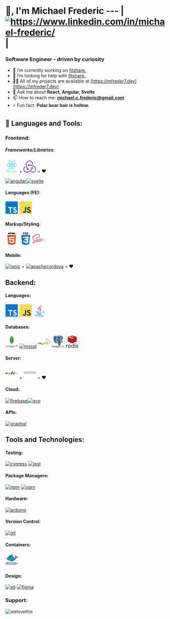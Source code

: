 # 👋, I'm Michael Frederic ---  |<a href="https://www.linkedin.com/in/michael-frederic/" target="blank"><img align="center" src="https://raw.githubusercontent.com/rahuldkjain/github-profile-readme-generator/master/src/images/icons/Social/linked-in-alt.svg" alt="https://www.linkedin.com/in/michael-frederic/" height="30" width="40" /></a>|

### Software Engineer - driven by curiosity

- 🔭 I’m currently working on [fitshare.](https://fitshare.me/home)
- 🤝 I’m looking for help with [fitshare.](https://fitshare.me/home)
- 👨‍💻 All of my projects are available at [https://mfreder7.dev](https://mfreder7.dev)
- 💬 Ask me about **React, Angular, Svelte**
- 📫 How to reach me: **michael.c.frederic@gmail.com**
- ⚡ Fun fact: **Polar bear hair is hollow.**

## 🧰 Languages and Tools: 
### Frontend:

##### Frameworks/Libraries:
[<img src="https://raw.githubusercontent.com/devicons/devicon/master/icons/react/react-original-wordmark.svg" alt="react" width="40" height="40"/>](https://reactjs.org/)  + [<img src="https://raw.githubusercontent.com/devicons/devicon/master/icons/redux/redux-original.svg" alt="redux" width="40" height="40"/>](https://redux.js.org)  =   :heart:
 
[<img src="https://angular.io/assets/images/logos/angular/angular.svg" alt="angular" width="40" height="40"/>](https://angular.io)[<img src="https://upload.wikimedia.org/wikipedia/commons/1/1b/Svelte_Logo.svg" alt="svelte" width="40" height="40"/>](https://svelte.dev)

#### Languages (FE):
[<img src="https://raw.githubusercontent.com/devicons/devicon/master/icons/typescript/typescript-original.svg" alt="typescript" width="40" height="40"/>](https://www.typescriptlang.org/) [<img src="https://raw.githubusercontent.com/devicons/devicon/master/icons/javascript/javascript-original.svg" alt="javascript" width="40" height="40"/>](https://developer.mozilla.org/en-US/docs/Web/JavaScript) 

#### Markup/Styling:
[<img src="https://raw.githubusercontent.com/devicons/devicon/master/icons/html5/html5-original-wordmark.svg" alt="html5" width="40" height="40"/>](https://www.w3.org/html/)
[<img src="https://raw.githubusercontent.com/devicons/devicon/master/icons/css3/css3-original-wordmark.svg" alt="css3" width="40" height="40"/>](https://www.w3schools.com/css/)[<img src="https://raw.githubusercontent.com/devicons/devicon/master/icons/sass/sass-original.svg" alt="sass" width="40" height="40"/>](https://sass-lang.com)

#### Mobile:
[<img src="https://upload.wikimedia.org/wikipedia/commons/d/d1/Ionic_Logo.svg" alt="ionic" width="40" height="40"/>](https://ionicframework.com) + [<img src="https://www.vectorlogo.zone/logos/apache_cordova/apache_cordova-icon.svg" alt="apachecordova" width="40" height="40"/>](https://cordova.apache.org/) = ❤️

## Backend:

#### Languages:
[<img src="https://raw.githubusercontent.com/devicons/devicon/master/icons/typescript/typescript-original.svg" alt="typescript" width="40" height="40"/>](https://www.typescriptlang.org/) [<img src="https://raw.githubusercontent.com/devicons/devicon/master/icons/javascript/javascript-original.svg" alt="javascript" width="40" height="40"/>](https://developer.mozilla.org/en-US/docs/Web/JavaScript) [<img src="https://raw.githubusercontent.com/devicons/devicon/master/icons/java/java-original.svg" alt="java" width="40" height="40"/>](https://www.java.com)

#### Databases:
[<img src="https://raw.githubusercontent.com/devicons/devicon/master/icons/mongodb/mongodb-original-wordmark.svg" alt="mongodb" width="40" height="40"/>](https://www.mongodb.com/) [<img src="https://www.svgrepo.com/show/303229/microsoft-sql-server-logo.svg" alt="mssql" width="40" height="40"/>](https://www.microsoft.com/en-us/sql-server) [<img src="https://raw.githubusercontent.com/devicons/devicon/master/icons/mysql/mysql-original-wordmark.svg" alt="mysql" width="40" height="40"/>](https://www.mysql.com/) [<img src="https://raw.githubusercontent.com/devicons/devicon/master/icons/postgresql/postgresql-original-wordmark.svg" alt="postgresql" width="40" height="40"/>](https://www.postgresql.org)
 [<img src="https://raw.githubusercontent.com/devicons/devicon/master/icons/redis/redis-original-wordmark.svg" alt="redis" width="40" height="40"/>](https://redis.io)

#### Server:
[<img src="https://raw.githubusercontent.com/devicons/devicon/master/icons/nodejs/nodejs-original-wordmark.svg" alt="nodejs" width="40" height="40"/>](https://nodejs.org) + [<img src="https://raw.githubusercontent.com/devicons/devicon/master/icons/express/express-original-wordmark.svg" alt="express" width="40" height="40"/>](https://expressjs.com) = :heart:

#### Cloud:
[<img src="https://www.vectorlogo.zone/logos/firebase/firebase-icon.svg" alt="firebase" width="40" height="40"/>](https://firebase.google.com/)[<img src="https://www.vectorlogo.zone/logos/google_cloud/google_cloud-icon.svg" alt="gcp" width="40" height="40"/>](https://cloud.google.com)

#### APIs:
[<img src="https://www.vectorlogo.zone/logos/graphql/graphql-icon.svg" alt="graphql" width="40" height="40"/>](https://graphql.org)

## Tools and Technologies:

#### Testing:

[<img src="https://raw.githubusercontent.com/simple-icons/simple-icons/6e46ec1fc23b60c8fd0d2f2ff46db82e16dbd75f/icons/cypress.svg" alt="cypress" width="40" height="40"/>](https://www.cypress.io) [<img src="https://www.vectorlogo.zone/logos/jestjsio/jestjsio-icon.svg" alt="jest" width="40" height="40"/>](https://jestjs.io)

#### Package Managers:
[<img src="https://www.vectorlogo.zone/logos/npmjs/npmjs-icon.svg" alt="npm" width="40" height="40"/>](https://www.npmjs.com/) [<img src="https://www.vectorlogo.zone/logos/yarnpkg/yarnpkg-icon.svg" alt="yarn" width="40" height="40"/>](https://yarnpkg.com/)

#### Hardware:
[<img src="https://cdn.worldvectorlogo.com/logos/arduino-1.svg" alt="arduino" width="40" height="40"/>](https://www.arduino.cc/)

#### Version Control:
[<img src="https://www.vectorlogo.zone/logos/git-scm/git-scm-icon.svg" alt="git" width="40" height="40"/>](https://git-scm.com/)

#### Containers:
[<img src="https://raw.githubusercontent.com/devicons/devicon/master/icons/docker/docker-original-wordmark.svg" alt="docker" width="40" height="40"/>](https://www.docker.com/)


#### Design:
[<img src="https://cdn.worldvectorlogo.com/logos/adobe-xd.svg" alt="xd" width="40" height="40"/>](https://www.adobe.com/products/xd.html) [<img src="https://www.vectorlogo.zone/logos/figma/figma-icon.svg" alt="figma" width="40" height="40"/>](https://www.figma.com/)



### Support:
<p><a href="https://ko-fi.com/welovethis"> <img align="left" src="https://cdn.ko-fi.com/cdn/kofi3.png?v=3" height="50" width="210" alt="welovethis" /></a></p><br><br>

